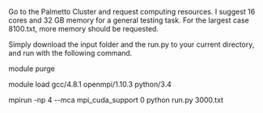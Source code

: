 Go to the Palmetto Cluster and request computing resources. I suggest 16 cores and 32 GB memory for a general testing task. For the largest case 8100.txt, more memory should be requested.

Simply download the input folder and the run.py to your current directory, and run with the following command.

module purge

module load gcc/4.8.1 openmpi/1.10.3 python/3.4

mpirun -np 4 --mca mpi_cuda_support 0 python run.py 3000.txt
